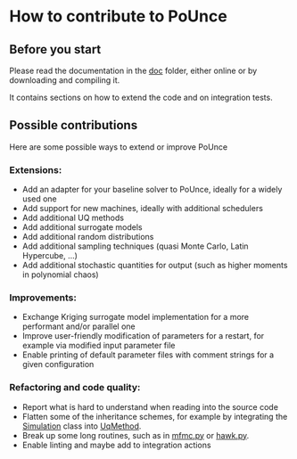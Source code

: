 # How to contribute to PoUnce


## Before you start

Please read the documentation in the [doc](doc) folder, either online or by downloading and compiling it.

It contains sections on how to extend the code and on integration tests. 

## Possible contributions

Here are some possible ways to extend or improve PoUnce 

### Extensions:

- Add an adapter for your baseline solver to PoUnce, ideally for a widely used one
- Add support for new machines, ideally with additional schedulers
- Add additional UQ methods
- Add additional surrogate models
- Add additional random distributions
- Add additional sampling techniques (quasi Monte Carlo, Latin Hypercube, ...)
- Add additional stochastic quantities for output (such as higher moments in polynomial chaos)

### Improvements: 

- Exchange Kriging surrogate model implementation for a more performant and/or parallel one
- Improve user-friendly modification of parameters for a restart, for example via modified input parameter file
- Enable printing of default parameter files with comment strings for a given configuration

### Refactoring and code quality: 

- Report what is hard to understand when reading into the source code
- Flatten some of the inheritance schemes, for example by integrating the [Simulation](src/simulation/simulation.py) class into [UqMethod](src/uqmethod/uqmethod.py).
- Break up some long routines, such as in [mfmc.py](src/uqmethod/mfmc.py) or [hawk.py](src/machines/hawk.py).
- Enable linting and maybe add to integration actions
